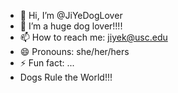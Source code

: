 - 👋 Hi, I’m @JiYeDogLover
- 👀 I’m a huge dog lover!!!!
- 📫 How to reach me: jiyek@usc.edu
- 😄 Pronouns: she/her/hers
- ⚡ Fun fact: ...
- Dogs Rule the World!!!

<!---
JiYeDogLover/JiYeDogLover is a ✨ special ✨ repository because its `README.md` (this file) appears on your GitHub profile.
You can click the Preview link to take a look at your changes.
--->
